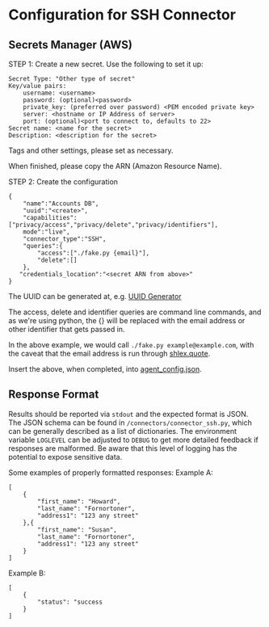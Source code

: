 # Configuration for SSH Connector

## Secrets Manager (AWS)

STEP 1: Create a new secret. Use the following to set it up:

    Secret Type: "Other type of secret"
    Key/value pairs:
        username: <username>
        password: (optional)<password>
        private_key: (preferred over password) <PEM encoded private key>
        server: <hostname or IP Address of server>
        port: (optional)<port to connect to, defaults to 22>
    Secret name: <name for the secret>
    Description: <description for the secret>

Tags and other settings, please set as necessary.

When finished, please copy the ARN (Amazon Resource Name).

STEP 2: Create the configuration

    {
        "name":"Accounts DB",
        "uuid":"<create>",
        "capabilities":["privacy/access","privacy/delete","privacy/identifiers"],
        mode":"live",
        "connector_type":"SSH",
        "queries":{
            "access":["./fake.py {email}"],
            "delete":[]
        },
       "credentials_location":"<secret ARN from above>"
    }

The UUID can be generated at, e.g. [UUID Generator](https://www.uuidgenerator.net/)

The access, delete and identifier queries are command line commands, and as we're using python,
the {} will be replaced with the email address or other identifier that gets passed in.

In the above example, we would call `./fake.py example@example.com`, with the caveat that
the email address is run through [shlex.quote](https://docs.python.org/3/library/shlex.html#shlex.quote).

Insert the above, when completed, into [agent_config.json](examples/agent_config.json).

## Response Format

Results should be reported via `stdout` and the expected format is JSON. The JSON schema can be found in 
`/connectors/connector_ssh.py`, which can be generally described as a list of dictionaries. The environment variable `LOGLEVEL` can be adjusted to `DEBUG` to get more detailed feedback if responses are malformed. Be aware that this level of logging has the potential to expose sensitive data. 

Some examples of properly formatted responses:
Example A:
```
[
    {
        "first_name": "Howard", 
        "last_name": "Fornortoner", 
        "address1": "123 any street"
    },{
        "first_name": "Susan", 
        "last_name": "Fornortoner", 
        "address1": "123 any street"
    }
]
```
Example B:
```
[
    {
        "status": "success
    }
]
```
